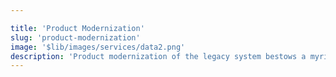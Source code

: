 ```yaml
---

title: 'Product Modernization'
slug: 'product-modernization'
image: '$lib/images/services/data2.png'
description: 'Product modernization of the legacy system bestows a myriad of benefits such as improved longevity, performance, usability, etc.'
---
```


